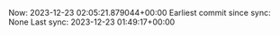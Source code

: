 Now: 2023-12-23 02:05:21.879044+00:00 Earliest commit since sync: None Last sync: 2023-12-23 01:49:17+00:00

